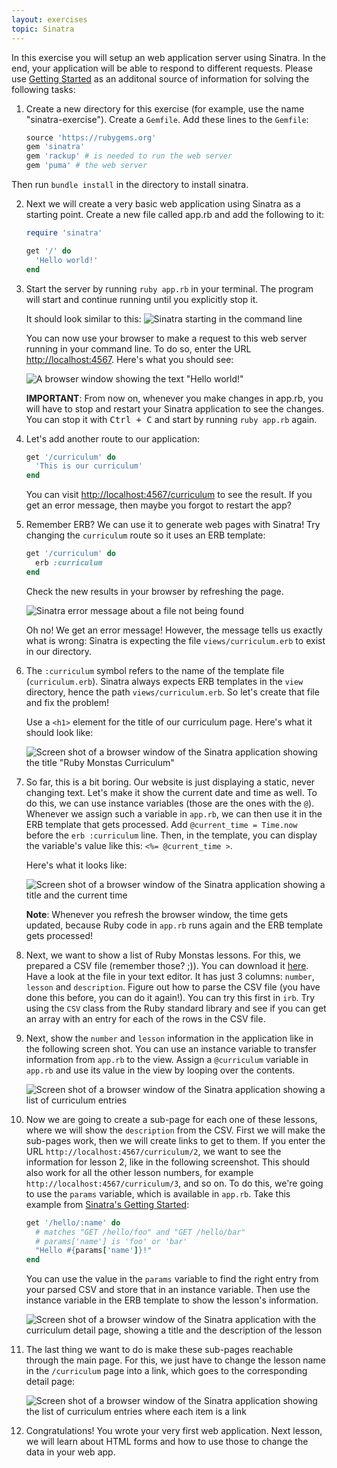 ```yaml
---
layout: exercises
topic: Sinatra
---
```


In this exercise you will setup an web application server using Sinatra. In the end, your application will be able to
respond to different requests. Please use [Getting Started](http://www.sinatrarb.com/intro.html) as an additonal source of
information for solving the following tasks:

1. Create a new directory for this exercise (for example, use the name "sinatra-exercise"). Create a `Gemfile`. Add these lines to the `Gemfile`:

   ```ruby
   source 'https://rubygems.org'
   gem 'sinatra'
   gem 'rackup' # is needed to run the web server
   gem 'puma' # the web server
   ```

Then run `bundle install` in the directory to install sinatra.

2. Next we will create a very basic web application using Sinatra as a starting point. Create a new file called app.rb and add the following to it:

   ```ruby
   require 'sinatra'

   get '/' do
     'Hello world!'
   end
   ```

3. Start the server by running `ruby app.rb` in your terminal. The program will start and continue running until you explicitly stop it.

   It should look similar to this:
   ![Sinatra starting in the command line](/exercises/sinatra/sinatra-start.png)

   You can now use your browser to make a request to this web server running in your command line. To do so, enter the URL [http://localhost:4567](http://localhost:4567). Here's what you should see:

   ![A browser window showing the text "Hello world!"](/exercises/sinatra/hello-world-browser.png)

   **IMPORTANT**: From now on, whenever you make changes in app.rb, you will have to stop and restart your Sinatra application to see the changes. You can stop it with <kbd>Ctrl + C</kbd> and start by running `ruby app.rb` again.

4. Let's add another route to our application:

   ```ruby
   get '/curriculum' do
     'This is our curriculum'
   end
   ```

   You can visit [http://localhost:4567/curriculum](http://localhost:4567/curriculum) to see the result. If you get an error message, then maybe you forgot to restart the app?

5. Remember ERB? We can use it to generate web pages with Sinatra! Try changing the `curriculum` route so it uses an ERB template:

   ```ruby
   get '/curriculum' do
     erb :curriculum
   end
   ```

   Check the new results in your browser by refreshing the page.

   ![Sinatra error message about a file not being found](/exercises/sinatra/sinatra-template-file-not-found.png)

   Oh no! We get an error message! However, the message tells us exactly what is wrong: Sinatra is expecting the file `views/curriculum.erb` to exist in our directory.

6. The `:curriculum` symbol refers to the name of the template file (`curriculum.erb`). Sinatra always expects ERB templates in the `view` directory, hence the path `views/curriculum.erb`. So let's create that file and fix the problem!

   Use a `<h1>` element for the title of our curriculum page. Here's what it should look like:

   ![Screen shot of a browser window of the Sinatra application showing the title "Ruby Monstas Curriculum"](/exercises/sinatra/curriculum-1.png)

7. So far, this is a bit boring. Our website is just displaying a static, never changing text. Let's make it show the current date and time as well. To do this, we can use instance variables (those are the ones with the `@`). Whenever we assign such a variable in `app.rb`, we can then use it in the ERB template that gets processed. Add `@current_time = Time.now` before the `erb :curriculum` line. Then, in the template, you can display the variable's value like this: `<%= @current_time >`.

   Here's what it looks like:

   ![Screen shot of a browser window of the Sinatra application showing a title and the current time](/exercises/sinatra/curriculum-time.png)

   **Note**: Whenever you refresh the browser window, the time gets updated, because Ruby code in `app.rb` runs again and the ERB template gets processed!

8. Next, we want to show a list of Ruby Monstas lessons. For this, we prepared a CSV file (remember those? ;)). You can download it [here](/exercises/sinatra/curriculum.csv). Have a look at the file in your text editor. It has just 3 columns: `number`, `lesson` and `description`.
   Figure out how to parse the CSV file (you have done this before, you can do it again!). You can try this first in `irb`. Try using the `CSV` class from the Ruby standard library and see if you can get an array with an entry for each of the rows in the CSV file.
9. Next, show the `number` and `lesson` information in the application like in the following screen shot. You can use an instance variable to transfer information from `app.rb` to the view. Assign a `@curriculum` variable in `app.rb` and use its value in the view by looping over the contents.

   ![Screen shot of a browser window of the Sinatra application showing a list of curriculum entries](/exercises/sinatra/curriculum-2.png)

10. Now we are going to create a sub-page for each one of these lessons, where we will show the `description` from the CSV. First we will make the sub-pages work, then we will create links to get to them.
    If you enter the URL `http://localhost:4567/curriculum/2`, we want to see the information for lesson 2, like in the following screenshot. This should also work for all the other lesson numbers, for example `http://localhost:4567/curriculum/3`, and so on. To do this, we're going to use the `params` variable, which is available in `app.rb`. Take this example from [Sinatra's Getting Started](https://sinatrarb.com/intro.html):

    ```ruby
    get '/hello/:name' do
      # matches "GET /hello/foo" and "GET /hello/bar"
      # params['name'] is 'foo' or 'bar'
      "Hello #{params['name']}!"
    end
    ```

    You can use the value in the `params` variable to find the right entry from your parsed CSV and store that in an instance variable. Then use the instance variable in the ERB template to show the lesson's information.

    ![Screen shot of a browser window of the Sinatra application with the curriculum detail page, showing a title and the description of the lesson](/exercises/sinatra/curriculum-show.png)

11. The last thing we want to do is make these sub-pages reachable through the main page. For this, we just have to change the lesson name in the `/curriculum` page into a link, which goes to the corresponding detail page:

    ![Screen shot of a browser window of the Sinatra application showing the list of curriculum entries where each item is a link](/exercises/sinatra/curriculum-3.png)

12. Congratulations! You wrote your very first web application. Next lesson, we will learn about HTML forms and how to use those to change the data in your web app.
